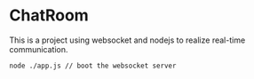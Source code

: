 # ChatRoom
This is a project using websocket and nodejs to realize real-time communication.
```
node ./app.js // boot the websocket server
```
